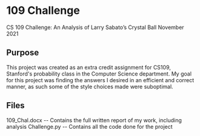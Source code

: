 # 109 Challenge
CS 109 Challenge: An Analysis of Larry Sabato’s Crystal Ball November 2021

## Purpose
This project was created as an extra credit assignment for CS109, Stanford's probability class in the Computer Science department. My goal for this project was finding the answers I desired in an efficient and correct manner, as such some of the style choices made were suboptimal.

## Files
109_Chal.docx -- Contains the full written report of my work, including analysis
Challenge.py -- Contains all the code done for the project
